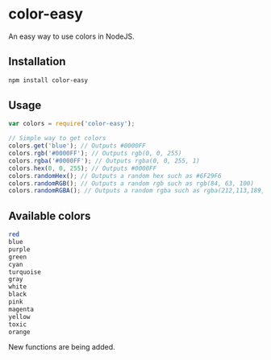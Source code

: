 <h1><b>color-easy</b></h1>
An easy way to use colors in NodeJS.

## Installation
```bash
npm install color-easy
```

## Usage
```js
var colors = require('color-easy');

// Simple way to get colors
colors.get('blue'); // Outputs #0000FF
colors.rgb('#0000FF'); // Outputs rgb(0, 0, 255)
colors.rgba('#0000FF'); // Outputs rgba(0, 0, 255, 1)
colors.hex(0, 0, 255); // Outputs #0000FF
colors.randomHex(); // Outputs a random hex such as #6F29F6
colors.randomRGB(); // Outputs a random rgb such as rgb(84, 63, 100)
colors.randomRGBA(); // Outputs a random rgba such as rgba(212,113,189,0.3)
```
## Available colors
```bash
red
blue
purple
green
cyan
turquoise
gray
white
black
pink
magenta
yellow
toxic
orange
```
New functions are being added.
